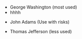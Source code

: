 - George Washington (most used)
- hhhh
* John Adams (Use with risks)
+ Thomas Jefferson (less used)
